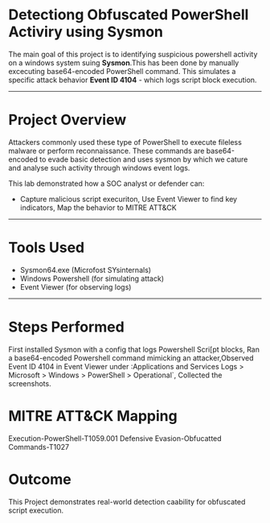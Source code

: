 # Detectiong Obfuscated PowerShell Activiry using Sysmon

The main goal of this project is to identifying suspicious powershell activity on a windows system suing **Sysmon**.This has been done by manually excecuting base64-encoded PowerShell command. This simulates a specific attack behavior **Event ID 4104** - which logs script block execution.

 ---

 # Project Overview 

 Attackers commonly used these type of PowerShell to execute fileless malware or perform reconnaissance. These commands are base64-encoded to evade basic detection and uses sysmon by which we cature and analyse such activity through windows event logs.

 This lab demonstrated how a SOC analyst or defender can:
- Capture malicious script execuriton, Use Event Viewer to find key indicators, Map the behavior to MITRE ATT&CK

---

# Tools Used 
- Sysmon64.exe (Microfost SYsinternals)
- Windows Powershell (for simulating attack)
- Event Viewer (for observing logs)

---

# Steps Performed

First installed Sysmon with a config that logs Powershell Scri[pt blocks, Ran a base64-encoded Powershell command mimicking an attacker,Observed Event ID 4104 in Event Viewer under :Applications and Services Logs > Microsoft > Windows > PowerShell > Operational`, Collected the screenshots.

# MITRE ATT&CK Mapping 
Execution-PowerShell-T1059.001
Defensive Evasion-Obfucatted Commands-T1027

# Outcome 
This Project demonstrates real-world detection caability for obfuscated script execution.

